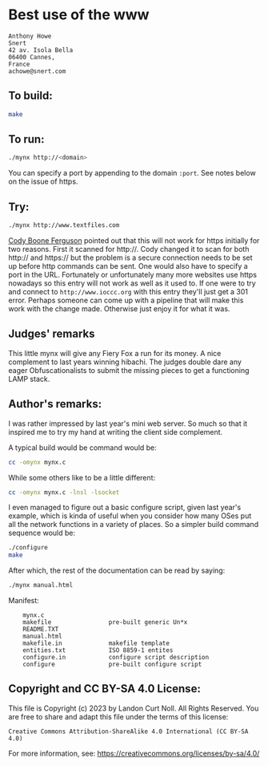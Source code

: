 # Best use of the www

    Anthony Howe
    Snert
    42 av. Isola Bella
    06400 Cannes,
    France
    achowe@snert.com

## To build:

```sh
make
```

## To run:

```sh
./mynx http://<domain>
```

You can specify a port by appending to the domain `:port`. See notes below on
the issue of https.

## Try:

```sh
./mynx http://www.textfiles.com
```


[Cody Boone Ferguson](/winners.html#Cody_Boone_Ferguson) pointed out that this
will not work for https initially for two reasons. First it scanned for http://.
Cody changed it to scan for both http:// and https:// but the problem is a
secure connection needs to be set up before http commands can be sent. One would
also have to specify a port in the URL. Fortunately or unfortunately many more
websites use https nowadays so this entry will not work as well as it used to.
If one were to try and connect to `http://www.ioccc.org` with this entry they'll
just get a 301 error. Perhaps someone can come up with a pipeline that will make
this work with the change made.  Otherwise just enjoy it for what it was.


## Judges' remarks

This little mynx will give any Fiery Fox a run for its money. A nice complement
to last years winning hibachi. The judges double dare any eager
Obfuscationalists to submit the missing pieces to get a functioning LAMP stack.

## Author's remarks:

I was rather impressed by last year's mini web server. So much so that
it inspired me to try my hand at writing the client side complement.

A typical build would be command would be:

```sh
cc -omynx mynx.c
```

While some others like to be a little different:

```sh
cc -omynx mynx.c -lnsl -lsocket
```

I even managed to figure out a basic configure script, given last year's
example, which is kinda of useful when you consider how many OSes put
all the network functions in a variety of places. So a simpler build
command sequence would be:

```sh
./configure
make
```

After which, the rest of the documentation can be read by saying:

```sh
./mynx manual.html
```

Manifest:

        mynx.c
        makefile                pre-built generic Un*x
        README.TXT
        manual.html
        makefile.in             makefile template
        entities.txt            ISO 8859-1 entites
        configure.in            configure script description
        configure               pre-built configure script

## Copyright and CC BY-SA 4.0 License:

This file is Copyright (c) 2023 by Landon Curt Noll.  All Rights Reserved.
You are free to share and adapt this file under the terms of this license:

    Creative Commons Attribution-ShareAlike 4.0 International (CC BY-SA 4.0)

For more information, see: https://creativecommons.org/licenses/by-sa/4.0/
